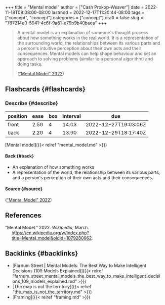 +++
title = "Mental model"
author = ["Cash Prokop-Weaver"]
date = 2022-11-18T09:08:00-08:00
lastmod = 2022-12-17T11:20:44-08:00
tags = ["concept", "concept"]
categories = ["concept"]
draft = false
slug = "787214e0-5941-4c6f-9a61-e79b9b40baea"
+++

> A mental model is an explanation of someone's thought process about how something works in the real world. It is a representation of the surrounding world, the relationships between its various parts and a person's intuitive perception about their own acts and their consequences. Mental models can help shape behaviour and set an approach to solving problems (similar to a personal algorithm) and doing tasks.
>
> (<a href="#citeproc_bib_item_1">“Mental Model” 2022</a>)


## Flashcards {#flashcards}


### Describe {#describe}

| position | ease | box | interval | due                  |
|----------|------|-----|----------|----------------------|
| front    | 2.50 | 4   | 14.03    | 2022-12-27T19:03:06Z |
| back     | 2.20 | 4   | 13.90    | 2022-12-29T18:17:40Z |

[Mental model]({{< relref "mental_model.md" >}})


#### Back {#back}

-   An explanation of how something works
-   A representation of the world, the relationship between its various parts, and a person's perception of their own acts and their consequences.


#### Source {#source}

(<a href="#citeproc_bib_item_1">“Mental Model” 2022</a>)

## References

<style>.csl-entry{text-indent: -1.5em; margin-left: 1.5em;}</style><div class="csl-bib-body">
  <div class="csl-entry"><a id="citeproc_bib_item_1"></a>“Mental Model.” 2022. <i>Wikipedia</i>, March. <a href="https://en.wikipedia.org/w/index.php?title=Mental_model&oldid=1079280662">https://en.wikipedia.org/w/index.php?title=Mental_model&#38;oldid=1079280662</a>.</div>
</div>


## Backlinks {#backlinks}

-   [Farnum Street | Mental Models: The Best Way to Make Intelligent Decisions (109 Models Explained)]({{< relref "farnum_street_mental_models_the_best_way_to_make_intelligent_decisions_109_models_explained.md" >}})
-   [The map is not the territory]({{< relref "the_map_is_not_the_territory.md" >}})
-   [Framing]({{< relref "framing.md" >}})
